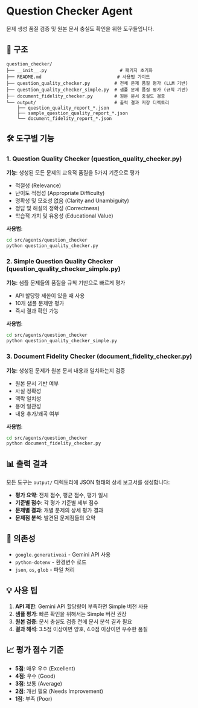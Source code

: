 # Question Checker Agent

문제 생성 품질 검증 및 원본 문서 충실도 확인을 위한 도구들입니다.

## 📁 구조

```
question_checker/
├── __init__.py                           # 패키지 초기화
├── README.md                            # 사용법 가이드 
├── question_quality_checker.py         # 전체 문제 품질 평가 (LLM 기반)
├── question_quality_checker_simple.py  # 샘플 문제 품질 평가 (규칙 기반)  
├── document_fidelity_checker.py        # 원본 문서 충실도 검증
└── output/                             # 출력 결과 저장 디렉토리
    ├── question_quality_report_*.json
    ├── sample_question_quality_report_*.json
    └── document_fidelity_report_*.json
```

## 🛠️ 도구별 기능

### 1. Question Quality Checker (question_quality_checker.py)
**기능**: 생성된 모든 문제의 교육적 품질을 5가지 기준으로 평가
- 적절성 (Relevance)
- 난이도 적정성 (Appropriate Difficulty)  
- 명확성 및 모호성 없음 (Clarity and Unambiguity)
- 정답 및 해설의 정확성 (Correctness)
- 학습적 가치 및 유용성 (Educational Value)

**사용법**:
```bash
cd src/agents/question_checker
python question_quality_checker.py
```

### 2. Simple Question Quality Checker (question_quality_checker_simple.py)
**기능**: 샘플 문제들의 품질을 규칙 기반으로 빠르게 평가
- API 할당량 제한이 있을 때 사용
- 10개 샘플 문제만 평가
- 즉시 결과 확인 가능

**사용법**:
```bash
cd src/agents/question_checker  
python question_quality_checker_simple.py
```

### 3. Document Fidelity Checker (document_fidelity_checker.py)
**기능**: 생성된 문제가 원본 문서 내용과 일치하는지 검증
- 원본 문서 기반 여부
- 사실 정확성
- 맥락 일치성
- 용어 일관성
- 내용 추가/왜곡 여부

**사용법**:
```bash
cd src/agents/question_checker
python document_fidelity_checker.py
```

## 📊 출력 결과

모든 도구는 `output/` 디렉토리에 JSON 형태의 상세 보고서를 생성합니다:

- **평가 요약**: 전체 점수, 평균 점수, 평가 일시
- **기준별 점수**: 각 평가 기준별 세부 점수
- **문제별 결과**: 개별 문제의 상세 평가 결과
- **문제점 분석**: 발견된 문제점들의 요약

## 🔧 의존성

- `google.generativeai` - Gemini API 사용
- `python-dotenv` - 환경변수 로드
- `json`, `os`, `glob` - 파일 처리

## 💡 사용 팁

1. **API 제한**: Gemini API 할당량이 부족하면 Simple 버전 사용
2. **샘플 평가**: 빠른 확인을 위해서는 Simple 버전 권장
3. **원본 검증**: 문서 충실도 검증 전에 문서 분석 결과 필요
4. **결과 해석**: 3.5점 이상이면 양호, 4.0점 이상이면 우수한 품질

## 📈 평가 점수 기준

- **5점**: 매우 우수 (Excellent)
- **4점**: 우수 (Good) 
- **3점**: 보통 (Average)
- **2점**: 개선 필요 (Needs Improvement)
- **1점**: 부족 (Poor)